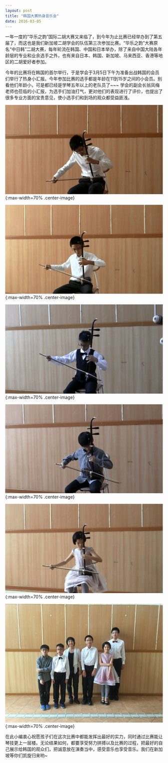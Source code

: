 ```yaml
---
layout: post
title: "韩国大赛热身音乐会"
date: 2016-03-05
---
```

一年一度的“华乐之韵”国际二胡大赛又来临了，到今年为止比赛已经举办到了第五届了，而这也是我们新加坡二胡学会的队伍第三次参加比赛。“华乐之韵”大赛原名“中日韩”二胡大赛，每年轮流在韩国、中国和日本举办，除了来自中国大陆各年龄层的专业和业余选手之外，也有来自日本、韩国、新加坡、马来西亚、香港等地区的二胡爱好者参加。
<!--more-->

今年的比赛将在韩国的首尔举行，于是学会于3月5日下午为准备出战韩国的会员们举行了热身小汇报。今年参加比赛的选手都是年龄在11到15岁之间的小会员。别看他们年龄小，可是都已经是学琴五年以上的老队员了~~~ 学会的副会长翁凤梅老师也莅临的小汇报，为选手们加油打气，更对他们的表现进行了评价，也提出了很多专业方面的宝贵意见，使小选手们和到场的观众都受益匪浅。

![](/files/2016-03-korea-contest-prepare/korea-1-min.png){:max-width=70% .center-image}

![](/files/2016-03-korea-contest-prepare/korea-2-min.png){:max-width=70% .center-image}

![](/files/2016-03-korea-contest-prepare/korea-3-min.png){:max-width=70% .center-image}

![](/files/2016-03-korea-contest-prepare/korea-4-min.png){:max-width=70% .center-image}

![](/files/2016-03-korea-contest-prepare/korea-5-min.png){:max-width=70% .center-image}

![](/files/2016-03-korea-contest-prepare/korea-6-min.jpg){:max-width=70% .center-image}

在此小编衷心祝愿孩子们在这次比赛中都能发挥出最好的实力，同时通过比赛能让琴技更上一层楼。无论结果如何，都要享受努力拼搏以及比赛的过程，把最好的自己展示给韩国的观众们，把诚意放在演奏当中，感受音乐也享受音乐。我们在新加坡等你们凯旋归来哟~
